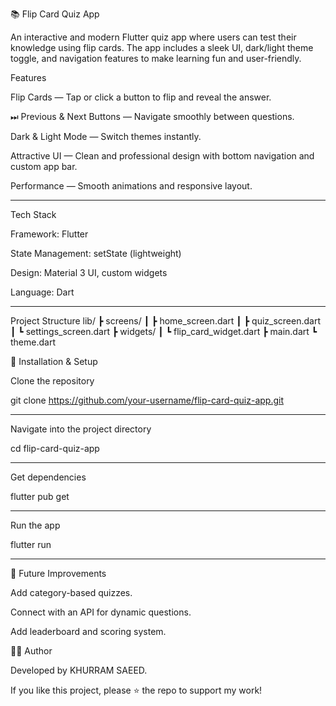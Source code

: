 📚 Flip Card Quiz App

An interactive and modern Flutter quiz app where users can test their knowledge using flip cards. The app includes a sleek UI, dark/light theme toggle, and navigation features to make learning fun and user-friendly.

 Features

 Flip Cards — Tap or click a button to flip and reveal the answer.

⏭ Previous & Next Buttons — Navigate smoothly between questions.

 Dark & Light Mode — Switch themes instantly.

 Attractive UI — Clean and professional design with bottom navigation and custom app bar.

 Performance — Smooth animations and responsive layout.


 ____________________________________________________________________________________________________

  Tech Stack

Framework: Flutter

State Management: setState (lightweight)

Design: Material 3 UI, custom widgets

Language: Dart

_____________________________________________________________________________________________________


Project Structure
lib/
 ┣ screens/
 ┃ ┣ home_screen.dart
 ┃ ┣ quiz_screen.dart
 ┃ ┗ settings_screen.dart
 ┣ widgets/
 ┃ ┗ flip_card_widget.dart
 ┣ main.dart
 ┗ theme.dart

🔧 Installation & Setup

Clone the repository

git clone https://github.com/your-username/flip-card-quiz-app.git

___________________________________________

Navigate into the project directory

cd flip-card-quiz-app

_____________________________________

Get dependencies

flutter pub get

________________________________

Run the app

flutter run

_______________________________

📌 Future Improvements

Add category-based quizzes.

Connect with an API for dynamic questions.

Add leaderboard and scoring system.

👨‍💻 Author

Developed by KHURRAM SAEED.

If you like this project, please ⭐ the repo to support my work!
